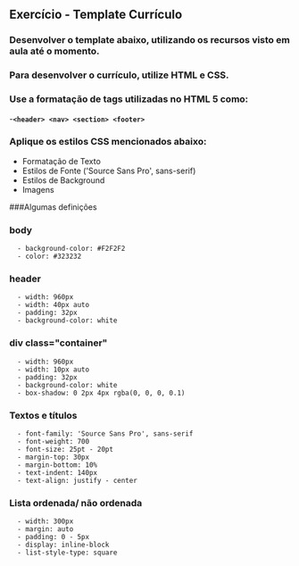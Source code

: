 ## Exercício - Template Currículo

### Desenvolver o template abaixo, utilizando os recursos visto em aula até o momento.
### Para desenvolver o currículo, utilize HTML e CSS. 
### Use a formatação de tags utilizadas no HTML 5 como:
  -**```<header> <nav> <section> <footer>```**
### Aplique os estilos CSS mencionados abaixo:  
  - Formatação de Texto
  - Estilos de Fonte ('Source Sans Pro', sans-serif)
  - Estilos de Background
  - Imagens

###Algumas definições

  ### body
      - background-color: #F2F2F2
      - color: #323232
  ### header
      - width: 960px
      - width: 40px auto
      - padding: 32px
      - background-color: white
  
  ###  div class="container"
      - width: 960px
      - width: 10px auto
      - padding: 32px
      - background-color: white
      - box-shadow: 0 2px 4px rgba(0, 0, 0, 0.1)
  
  ### Textos e títulos <p>
      - font-family: 'Source Sans Pro', sans-serif
      - font-weight: 700
      - font-size: 25pt - 20pt
      - margin-top: 30px
      - margin-bottom: 10%
      - text-indent: 140px
      - text-align: justify - center
      
  ### Lista ordenada/ não ordenada 
      - width: 300px
      - margin: auto
      - padding: 0 - 5px
      - display: inline-block
      - list-style-type: square
